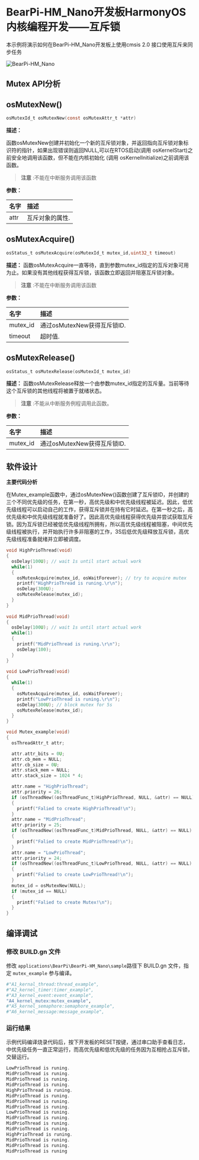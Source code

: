 # BearPi-HM_Nano开发板HarmonyOS内核编程开发——互斥锁
本示例将演示如何在BearPi-HM_Nano开发板上使用cmsis 2.0 接口使用互斥来同步任务

![BearPi-HM_Nano](/applications/BearPi/BearPi-HM_Nano/docs/figures/00_public/BearPi-HM_Nano.png)
## Mutex API分析


## osMutexNew()

```c
osMutexId_t osMutexNew(const osMutexAttr_t *attr)
```
**描述：**

函数osMutexNew创建并初始化一个新的互斥锁对象，并返回指向互斥锁对象标识符的指针，如果出现错误则返回NULL,可以在RTOS启动(调用 osKernelStart)之前安全地调用该函数，但不能在内核初始化 (调用 osKernelInitialize)之前调用该函数。
> **注意** :不能在中断服务调用该函数


**参数：**

|名字|描述|
|:--|:------| 
| attr |互斥对象的属性.  |

## osMutexAcquire()

```c
osStatus_t osMutexAcquire(osMutexId_t mutex_id,uint32_t timeout)
```
**描述：**
函数osMutexAcquire一直等待，直到参数mutex_id指定的互斥对象可用为止。如果没有其他线程获得互斥锁，该函数立即返回并阻塞互斥锁对象。

> **注意** :不能在中断服务调用该函数


**参数：**

|名字|描述|
|:--|:------| 
| mutex_id | 通过osMutexNew获得互斥锁ID.  |
| timeout | 超时值.  |

## osMutexRelease()

```c
osStatus_t osMutexRelease(osMutexId_t mutex_id)
```
**描述：**
函数osMutexRelease释放一个由参数mutex_id指定的互斥量。当前等待这个互斥锁的其他线程将被置于就绪状态。

> **注意** :不能从中断服务例程调用此函数。


**参数：**

|名字|描述|
|:--|:------| 
| mutex_id | 通过osMutexNew获得互斥锁ID.  |


## 软件设计

**主要代码分析**

在Mutex_example函数中，通过osMutexNew()函数创建了互斥锁ID，并创建的三个不同优先级的任务，在第一秒，高优先级和中优先级线程被延迟。因此，低优先级线程可以启动自己的工作，获得互斥锁并在持有它时延迟。在第一秒之后，高优先级和中优先级线程就准备好了。因此高优先级线程获得优先级并尝试获取互斥锁。因为互斥锁已经被低优先级线程所拥有，所以高优先级线程被阻塞，中间优先级线程被执行，并开始执行许多非阻塞的工作，3S后低优先级释放互斥锁，高优先级线程准备就绪并立即被调度。

```c
void HighPrioThread(void) 
{
  osDelay(100U); // wait 1s until start actual work
  while(1) 
  {
    osMutexAcquire(mutex_id, osWaitForever); // try to acquire mutex
    printf("HighPrioThread is runing.\r\n");
    osDelay(300U);
    osMutexRelease(mutex_id);
  }
}
 
void MidPrioThread(void) 
{
  osDelay(100U); // wait 1s until start actual work
  while(1) 
  {
    printf("MidPrioThread is runing.\r\n");
    osDelay(100);
  }
}
 
void LowPrioThread(void) 
{
  while(1) 
  {
    osMutexAcquire(mutex_id, osWaitForever);
    printf("LowPrioThread is runing.\r\n");
    osDelay(300U); // block mutex for 5s
    osMutexRelease(mutex_id);
  }
}

void Mutex_example(void)
{
  osThreadAttr_t attr;

  attr.attr_bits = 0U;
  attr.cb_mem = NULL;
  attr.cb_size = 0U;
  attr.stack_mem = NULL;
  attr.stack_size = 1024 * 4;

  attr.name = "HighPrioThread";
  attr.priority = 26;
  if (osThreadNew((osThreadFunc_t)HighPrioThread, NULL, &attr) == NULL)
  {
    printf("Falied to create HighPrioThread!\n");
  }
  attr.name = "MidPrioThread";
  attr.priority = 25;
  if (osThreadNew((osThreadFunc_t)MidPrioThread, NULL, &attr) == NULL)
  {
    printf("Falied to create MidPrioThread!\n");
  }
  attr.name = "LowPrioThread";
  attr.priority = 24;
  if (osThreadNew((osThreadFunc_t)LowPrioThread, NULL, &attr) == NULL)
  {
    printf("Falied to create LowPrioThread!\n");
  }
  mutex_id = osMutexNew(NULL);
  if (mutex_id == NULL)
  {
    printf("Falied to create Mutex!\n");
  }
}
```

## 编译调试

### 修改 BUILD.gn 文件

修改 `applications\BearPi\BearPi-HM_Nano\sample`路径下 BUILD.gn 文件，指定 `mutex_example` 参与编译。

```r
#"A1_kernal_thread:thread_example",
#"A2_kernel_timer:timer_example",
#"A3_kernel_event:event_example",
"A4_kernel_mutex:mutex_example",
#"A5_kernel_semaphore:semaphore_example",
#"A6_kernel_message:message_example",
```
    


### 运行结果<a name="section18115713118"></a>

示例代码编译烧录代码后，按下开发板的RESET按键，通过串口助手查看日志，中优先级任务一直正常运行，而高优先级和低优先级的任务因为互相抢占互斥锁，交替运行。
```c
LowPrioThread is runing.
MidPrioThread is runing.
MidPrioThread is runing.
MidPrioThread is runing.
HighPrioThread is runing.
MidPrioThread is runing.
MidPrioThread is runing.
MidPrioThread is runing.
LowPrioThread is runing.
MidPrioThread is runing.
MidPrioThread is runing.
MidPrioThread is runing.
HighPrioThread is runing.
MidPrioThread is runing.
MidPrioThread is runing.
MidPrioThread is runing
```

